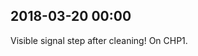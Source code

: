
## 2018-03-20 00:00 

[//]: # (Keywords: #cleaning, #suspicious_data, #chp1)

Visible signal step after cleaning!
On CHP1.

